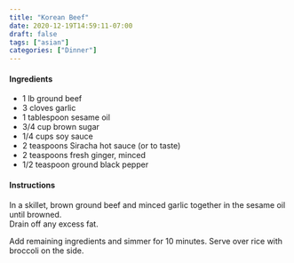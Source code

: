 ```yaml
---
title: "Korean Beef"
date: 2020-12-19T14:59:11-07:00
draft: false
tags: ["asian"]
categories: ["Dinner"]
---
```


#### Ingredients
- 1 lb ground beef
- 3 cloves garlic
- 1 tablespoon sesame oil
- 3/4 cup brown sugar
- 1/4 cups soy sauce
- 2 teaspoons Siracha hot sauce (or to taste)
- 2 teaspoons fresh ginger, minced
- 1/2 teaspoon ground black pepper

#### Instructions
In a skillet, brown ground beef and minced garlic together in the sesame oil until browned.  
Drain off any excess fat.

Add remaining ingredients and simmer for 10 minutes.
Serve over rice with broccoli on the side.
